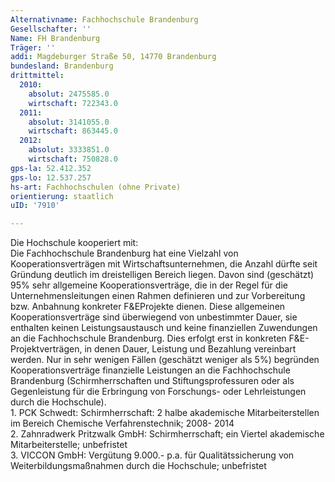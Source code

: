 ```yaml
---
Alternativname: Fachhochschule Brandenburg
Gesellschafter: ''
Name: FH Brandenburg
Träger: ''
addi: Magdeburger Straße 50, 14770 Brandenburg
bundesland: Brandenburg
drittmittel:
  2010:
    absolut: 2475585.0
    wirtschaft: 722343.0
  2011:
    absolut: 3141055.0
    wirtschaft: 863445.0
  2012:
    absolut: 3333851.0
    wirtschaft: 750828.0
gps-la: 52.412.352
gps-lo: 12.537.257
hs-art: Fachhochschulen (ohne Private)
orientierung: staatlich
uID: '7910'

---
```

Die Hochschule kooperiert mit:<br>Die Fachhochschule Brandenburg hat eine Vielzahl von Kooperationsverträgen mit Wirtschaftsunternehmen, die Anzahl dürfte seit Gründung deutlich im dreistelligen Bereich liegen. Davon sind (geschätzt) 95% sehr allgemeine Kooperationsverträge, die in der Regel für die Unternehmensleitungen einen Rahmen definieren und zur Vorbereitung bzw. Anbahnung konkreter F&EProjekte dienen. Diese allgemeinen Kooperationsverträge sind überwiegend von unbestimmter Dauer, sie enthalten keinen Leistungsaustausch und keine finanziellen Zuwendungen an die Fachhochschule Brandenburg. Dies erfolgt erst in konkreten F&E-Projektverträgen, in denen Dauer, Leistung und Bezahlung vereinbart werden. Nur in sehr wenigen Fällen (geschätzt weniger als 5%) begründen Kooperationsverträge finanzielle Leistungen an die Fachhochschule Brandenburg (Schirmherrschaften und Stiftungsprofessuren oder als Gegenleistung für die Erbringung von Forschungs- oder Lehrleistungen durch die Hochschule).<br>1. PCK Schwedt: Schirmherrschaft: 2 halbe akademische Mitarbeiterstellen im Bereich Chemische Verfahrenstechnik; 2008- 2014<br>2. Zahnradwerk Pritzwalk GmbH: Schirmherrschaft; ein Viertel akademische Mitarbeiterstelle; unbefristet<br>3. VICCON GmbH: Vergütung 9.000.- p.a. für Qualitätssicherung von Weiterbildungsmaßnahmen durch die Hochschule; unbefristet  
